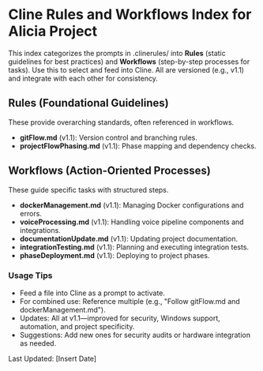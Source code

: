 # Cline Rules and Workflows Index for Alicia Project

This index categorizes the prompts in .clinerules/ into **Rules** (static guidelines for best practices) and **Workflows** (step-by-step processes for tasks). Use this to select and feed into Cline. All are versioned (e.g., v1.1) and integrate with each other for consistency.

## Rules (Foundational Guidelines)
These provide overarching standards, often referenced in workflows.
- **gitFlow.md** (v1.1): Version control and branching rules.
- **projectFlowPhasing.md** (v1.1): Phase mapping and dependency checks.

## Workflows (Action-Oriented Processes)
These guide specific tasks with structured steps.
- **dockerManagement.md** (v1.1): Managing Docker configurations and errors.
- **voiceProcessing.md** (v1.1): Handling voice pipeline components and integrations.
- **documentationUpdate.md** (v1.1): Updating project documentation.
- **integrationTesting.md** (v1.1): Planning and executing integration tests.
- **phaseDeployment.md** (v1.1): Deploying to project phases.

### Usage Tips
- Feed a file into Cline as a prompt to activate.
- For combined use: Reference multiple (e.g., "Follow gitFlow.md and dockerManagement.md").
- Updates: All at v1.1—improved for security, Windows support, automation, and project specificity.
- Suggestions: Add new ones for security audits or hardware integration as needed.

Last Updated: [Insert Date]
